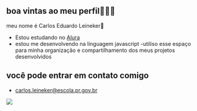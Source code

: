 ## boa vintas ao meu perfil🚀🚗🤑

meu nome é Carlos Eduardo Leineker🚀                                                   

- Estou estudando no [Alura](https://www.alura.com.br)
- estou me desenvolvendo na linguagem javascript
 -utiliso esse espaço para minha organização e compartilhamento dos meus projetos desenvolvidos 

## você pode entrar em contato comigo 

- carlos.leineker@escola.pr.gov.br

![]( https://media1.tenor.com/m/UKU-t6X9kVoAAAAd/trollszn123-ronaldo.gif)
